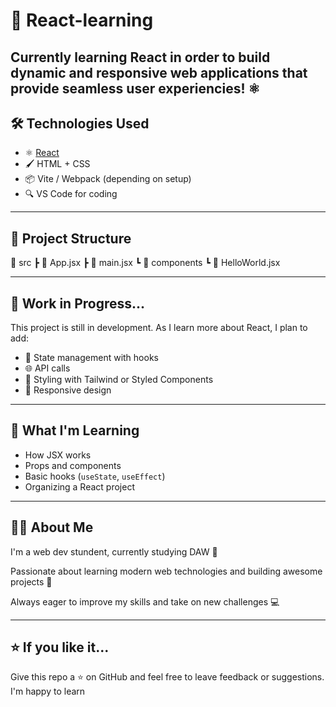 # 🚀 React-learning
Currently learning React in order to build dynamic and responsive web applications that provide seamless user experiencies! ⚛️
---

## 🛠️ Technologies Used

- ⚛️ [React](https://reactjs.org/)
- 🖌️ HTML + CSS
- 📦 Vite / Webpack (depending on setup)
- 🔍 VS Code for coding

---

## 📂 Project Structure

📁 src
┣ 📄 App.jsx
┣ 📄 main.jsx
┗ 📁 components
┗ 📄 HelloWorld.jsx


---

## 🚧 Work in Progress...

This project is still in development. As I learn more about React, I plan to add:

- 🔁 State management with hooks
- 🌐 API calls
- 💅 Styling with Tailwind or Styled Components
- 📱 Responsive design

---

## 🧠 What I'm Learning

- How JSX works
- Props and components
- Basic hooks (`useState`, `useEffect`)
- Organizing a React project

---

## 🧑‍💻 About Me

I'm a web dev stundent, currently studying DAW 🙌  

Passionate about learning modern web technologies and building awesome projects 🚀  

Always eager to improve my skills and take on new challenges 💻  

---

## ⭐ If you like it...

Give this repo a ⭐ on GitHub and feel free to leave feedback or suggestions. I'm happy to learn 